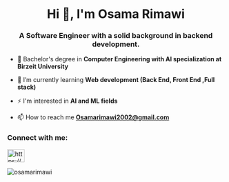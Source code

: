 <h1 align="center">Hi 👋, I'm Osama Rimawi</h1>
<h3 align="center">A Software Engineer with a solid background in backend development.</h3>

- 🔭 Bachelor's degree in **Computer Engineering with AI specialization at Birzeit University**

- 🌱 I’m currently learning **Web development (Back End, Front End ,Full stack)**

- ⚡ I'm interested in **AI and ML fields**

- 📫 How to reach me **Osamarimawi2002@gmail.com**

<h3 align="left">Connect with me:</h3>
<p align="left">
<a href="https://www.linkedin.com/in/osama-rimawi/" target="blank"><img align="center" src="https://raw.githubusercontent.com/rahuldkjain/github-profile-readme-generator/master/src/images/icons/Social/linked-in-alt.svg" alt="https://www.linkedin.com/in/osama-rimawi/" height="30" width="40" /></a>
</p>


<p><img align="center" src="https://github-readme-stats.vercel.app/api/top-langs?username=osamarimawi&show_icons=true&locale=en&layout=compact" alt="osamarimawi" /></p>
